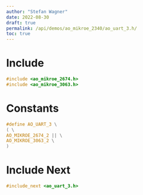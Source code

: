 ```yaml
---
author: "Stefan Wagner"
date: 2022-08-30
draft: true
permalink: /api/demos/ao_mikroe_2340/ao_uart_3.h/
toc: true
---
```


# Include

```c
#include <ao_mikroe_2674.h>
#include <ao_mikroe_3063.h>
```

# Constants

```c
#define AO_UART_3 \
( \
AO_MIKROE_2674_2 || \
AO_MIKROE_3063_2 \
)
```

# Include Next

```c
#include_next <ao_uart_3.h>
```
